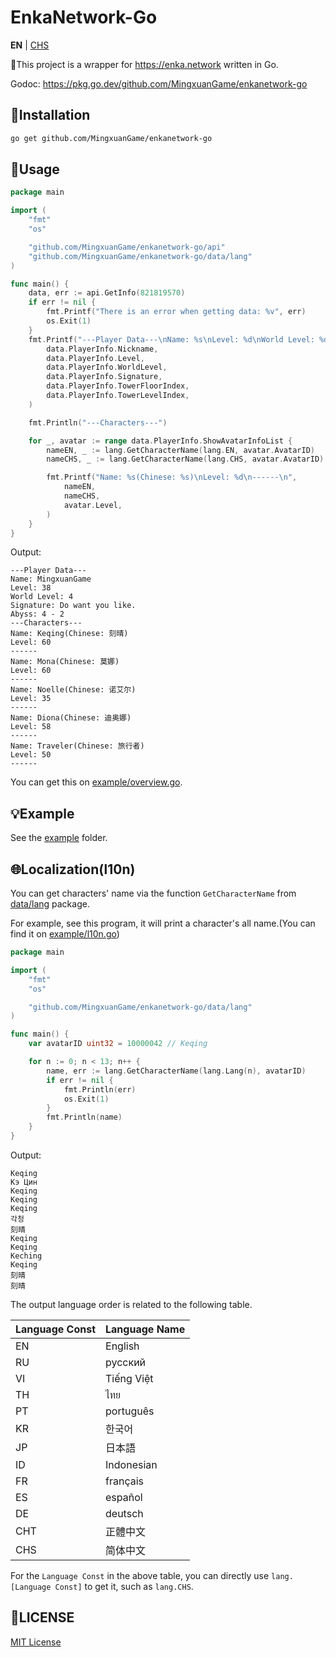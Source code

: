 # EnkaNetwork-Go

**EN** | [CHS](README_CHS.md)

🎉This project is a wrapper for https://enka.network written in Go.

Godoc: https://pkg.go.dev/github.com/MingxuanGame/enkanetwork-go

## 🚩Installation

```bash
go get github.com/MingxuanGame/enkanetwork-go
```

## 🚀Usage

```go
package main

import (
	"fmt"
	"os"

	"github.com/MingxuanGame/enkanetwork-go/api"
	"github.com/MingxuanGame/enkanetwork-go/data/lang"
)

func main() {
	data, err := api.GetInfo(821819570)
	if err != nil {
		fmt.Printf("There is an error when getting data: %v", err)
		os.Exit(1)
	}
	fmt.Printf("---Player Data---\nName: %s\nLevel: %d\nWorld Level: %d\nSignature: %s\nAbyss: %d - %d\n",
		data.PlayerInfo.Nickname,
		data.PlayerInfo.Level,
		data.PlayerInfo.WorldLevel,
		data.PlayerInfo.Signature,
		data.PlayerInfo.TowerFloorIndex,
		data.PlayerInfo.TowerLevelIndex,
	)

	fmt.Println("---Characters---")

	for _, avatar := range data.PlayerInfo.ShowAvatarInfoList {
		nameEN, _ := lang.GetCharacterName(lang.EN, avatar.AvatarID)
		nameCHS, _ := lang.GetCharacterName(lang.CHS, avatar.AvatarID)

		fmt.Printf("Name: %s(Chinese: %s)\nLevel: %d\n------\n",
			nameEN,
			nameCHS,
			avatar.Level,
		)
	}
}
```

Output:

```
---Player Data---
Name: MingxuanGame
Level: 38
World Level: 4
Signature: Do want you like.
Abyss: 4 - 2
---Characters---
Name: Keqing(Chinese: 刻晴)
Level: 60
------
Name: Mona(Chinese: 莫娜)
Level: 60
------
Name: Noelle(Chinese: 诺艾尔)
Level: 35
------
Name: Diona(Chinese: 迪奥娜)
Level: 58
------
Name: Traveler(Chinese: 旅行者)
Level: 50
------
```

You can get this on [example/overview.go](example/overview.go).

## 💡Example

See the [example](example/) folder.

## 🌐Localization(l10n)

You can get characters' name via the function `GetCharacterName` from [data/lang](data/lang/) package.

For example, see this program, it will print a character's all name.(You can find it on [example/l10n.go](example/l10n.go))

```go
package main

import (
	"fmt"
	"os"

	"github.com/MingxuanGame/enkanetwork-go/data/lang"
)

func main() {
	var avatarID uint32 = 10000042 // Keqing

	for n := 0; n < 13; n++ {
		name, err := lang.GetCharacterName(lang.Lang(n), avatarID)
		if err != nil {
			fmt.Println(err)
			os.Exit(1)
		}
		fmt.Println(name)
	}
}
```

Output:

```
Keqing
Кэ Цин
Keqing
Keqing
Keqing
각청
刻晴
Keqing
Keqing
Keching
Keqing
刻晴
刻晴
```

The output language order is related to the following table.

| Language Const | Language Name |
|----------------|---------------|
| EN             | English       |
| RU             | русский       |
| VI             | Tiếng Việt    |
| TH             | ไทย           |
| PT             | português     |
| KR             | 한국어        |
| JP             | 日本語        |
| ID             | Indonesian    |
| FR             | français      |
| ES             | español       |
| DE             | deutsch       |
| CHT            | 正體中文      |
| CHS            | 简体中文      |

For the `Language Const` in the above table, you can directly use `lang.[Language Const]` to get it, such as `lang.CHS`.

## 📄LICENSE

[MIT License](LICENSE)
